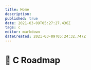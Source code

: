 ```yaml
---
title: Home
description: 
published: true
date: 2021-03-09T05:27:27.436Z
tags: c
editor: markdown
dateCreated: 2021-03-09T05:24:32.747Z
---
```


# 🏃 C Roadmap
